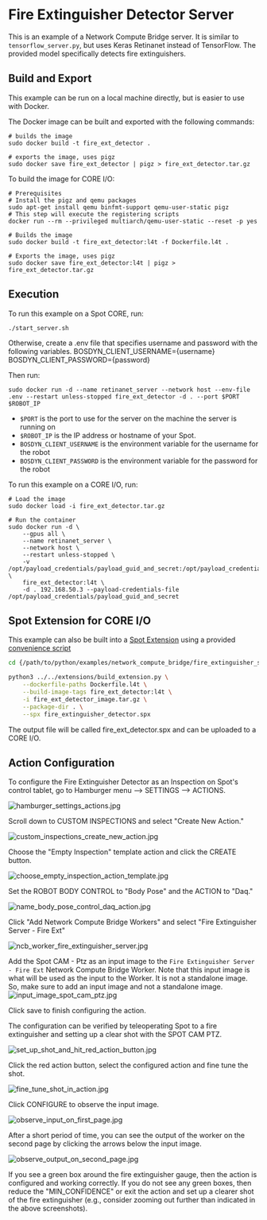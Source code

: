 <!--
Copyright (c) 2023 Boston Dynamics, Inc.  All rights reserved.

Downloading, reproducing, distributing or otherwise using the SDK Software
is subject to the terms and conditions of the Boston Dynamics Software
Development Kit License (20191101-BDSDK-SL).
-->

# Fire Extinguisher Detector Server

This is an example of a Network Compute Bridge server. It is similar to `tensorflow_server.py`, but uses Keras Retinanet instead of TensorFlow. The provided model specifically detects fire extinguishers.

## Build and Export

This example can be run on a local machine directly, but is easier to use with Docker.

The Docker image can be built and exported with the following commands:

```
# builds the image
sudo docker build -t fire_ext_detector .

# exports the image, uses pigz
sudo docker save fire_ext_detector | pigz > fire_ext_detector.tar.gz
```

To build the image for CORE I/O:

```
# Prerequisites
# Install the pigz and qemu packages
sudo apt-get install qemu binfmt-support qemu-user-static pigz
# This step will execute the registering scripts
docker run --rm --privileged multiarch/qemu-user-static --reset -p yes

# Builds the image
sudo docker build -t fire_ext_detector:l4t -f Dockerfile.l4t .

# Exports the image, uses pigz
sudo docker save fire_ext_detector:l4t | pigz > fire_ext_detector.tar.gz
```

## Execution

To run this example on a Spot CORE, run:

```
./start_server.sh
```

Otherwise, create a .env file that specifies username and password with the following variables.
BOSDYN_CLIENT_USERNAME={username}
BOSDYN_CLIENT_PASSWORD={password}

Then run:

```
sudo docker run -d --name retinanet_server --network host --env-file .env --restart unless-stopped fire_ext_detector -d . --port $PORT $ROBOT_IP
```

- `$PORT` is the port to use for the server on the machine the server is running on
- `$ROBOT_IP` is the IP address or hostname of your Spot.
- `BOSDYN_CLIENT_USERNAME` is the environment variable for the username for the robot
- `BOSDYN_CLIENT_PASSWORD` is the environment variable for the password for the robot

To run this example on a CORE I/O, run:

```
# Load the image
sudo docker load -i fire_ext_detector.tar.gz

# Run the container
sudo docker run -d \
    --gpus all \
    --name retinanet_server \
    --network host \
    --restart unless-stopped \
    -v /opt/payload_credentials/payload_guid_and_secret:/opt/payload_credentials/payload_guid_and_secret \
    fire_ext_detector:l4t \
    -d . 192.168.50.3 --payload-credentials-file /opt/payload_credentials/payload_guid_and_secret
```

## Spot Extension for CORE I/O

This example can also be built into a [Spot Extension](../../../../docs/payload/docker_containers.md) using a provided [convenience script](../../extensions/README.md)

```sh
cd {/path/to/python/examples/network_compute_bridge/fire_extinguisher_server/}

python3 ../../extensions/build_extension.py \
    --dockerfile-paths Dockerfile.l4t \
    --build-image-tags fire_ext_detector:l4t \
    -i fire_ext_detector_image.tar.gz \
    --package-dir . \
    --spx fire_extinguisher_detector.spx
```

The output file will be called fire_ext_detector.spx and can be uploaded to a CORE I/O.

## Action Configuration

To configure the Fire Extinguisher Detector as an Inspection on Spot's control tablet, go to Hamburger menu --> SETTINGS --> ACTIONS.

![hamburger_settings_actions.jpg](./hamburger_settings_actions.jpg)

Scroll down to CUSTOM INSPECTIONS and select "Create New Action."

![custom_inspections_create_new_action.jpg](./custom_inspections_create_new_action.jpg)

Choose the "Empty Inspection" template action and click the CREATE button.

![choose_empty_inspection_action_template.jpg](./choose_empty_inspection_action_template.jpg)

Set the ROBOT BODY CONTROL to "Body Pose" and the ACTION to "Daq."

![name_body_pose_control_daq_action.jpg](./name_body_pose_control_daq_action.jpg)

Click "Add Network Compute Bridge Workers" and select "Fire Extinguisher Server - Fire Ext"

![ncb_worker_fire_extinguisher_server.jpg](./ncb_worker_fire_extinguisher_server.jpg)

Add the Spot CAM - Ptz as an input image to the `Fire Extinguisher Server - Fire Ext` Network Compute Bridge Worker. Note that this input image is what will be used as the input to the Worker. It is not a standalone image. So, make sure to add an input image and not a standalone image.
![input_image_spot_cam_ptz.jpg](./input_image_spot_cam_ptz.jpg)

Click save to finish configuring the action.

The configuration can be verified by teleoperating Spot to a fire extinguisher and setting up a clear shot with the SPOT CAM PTZ.

![set_up_shot_and_hit_red_action_button.jpg](./set_up_shot_and_hit_red_action_button.jpg)

Click the red action button, select the configured action and fine tune the shot.

![fine_tune_shot_in_action.jpg](./fine_tune_shot_in_action.jpg)

Click CONFIGURE to observe the input image.

![observe_input_on_first_page.jpg](./observe_input_on_first_page.jpg)

After a short period of time, you can see the output of the worker on the second page by clicking the arrows below the input image.

![observe_output_on_second_page.jpg](./observe_output_on_second_page.jpg)

If you see a green box around the fire extinguisher gauge, then the action is configured and working correctly. If you do not see any green boxes, then reduce the "MIN_CONFIDENCE" or exit the action and set up a clearer shot of the fire extinguisher (e.g., consider zooming out further than indicated in the above screenshots).
